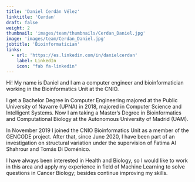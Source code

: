 ```yaml
---
title: 'Daniel Cerdán Vélez'
linktitle: 'Cerdan'
draft: false
weight: 2
thumbnail: 'images/team/thumbnails/Cerdan_Daniel.jpg'
image: 'images/team/Cerdan_Daniel.jpg'
jobtitle: 'Bioinformatician'
links:
  - url: 'https://es.linkedin.com/in/danielcerdan'
    label: LinkedIn
    icon: "fab fa-linkedin"
---
```


Hi! My name is Daniel and I am a computer engineer and bioinformatician working in the Bioinformatics Unit at the CNIO.

I get a Bachelor Degree in Computer Engineering majored at the Public University of Navarre (UPNA) in 2018, majored in Computer Science and Intelligent Systems. Now I am taking a Master’s Degree in Bioinformatics and Computational Biology at the Autonomous University of Madrid (UAM).

In November 2019 I joined the CNIO Bioinformatics Unit as a member of the GENCODE project. After that, since June 2020, I have been part of an investigation on structural variation under the supervision of Fatima Al Shahrour and Tomás Di Doménico.

I have always been interested in Health and Biology, so I would like to work in this area and apply my experience in field of Machine Learning to solve questions in Cancer Biology; besides continue improving my skills.
